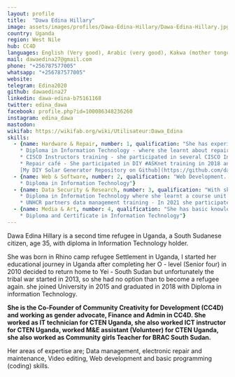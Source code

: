 ```yaml
---
layout: profile
title:  "Dawa Edina Hillary"
image: assets/images/profiles/Dawa-Edina-Hillary/Dawa-Edina-Hillary.jpg
country: Uganda
region: West Nile
hub: CC4D
languages: English (Very good), Arabic (very good), Kakwa (mother tongue, very good), Lugbara (good)
mail: dawaedina27@gmail.com
phone: "+256787577005"
whatsapp: "+256787577005"
website: 
telegram: Edina2020
github: dawaedina27
linkedin: dawa-edina-b75161168
twitter: edina_dawa
facebook: profile.php?id=100086348236260
instagram: edina_dawa
mastodon: 
wikifab: https://wikifab.org/wiki/Utilisateur:Dawa_Edina
skills:
  - {name: Hardware & Repair, number: 1, qualification: "She has experiences repairing electronics, hardware maintenance and managing repair cafés \n \n 
    * Diploma in Information Technology - where she learnt about repairing electronic devices. \n
    * CISCO Instructors training - she participated in several CISCO Instructors trainings - which equipped her with the required knowledge for repairing appliances and networking. \n
    * Repair café - She participated in DIY #ASKnet training in 2018 and online track II #ASKnet training project (Remote Open-Tool collaboration) where she participated in facilitating repair café events in Rhino camp.\n \n
    [My DIY Solar Generator Repository on Github](https://github.com/dawaedina27/DIY-Solar-Generator)"}
  - {name: Web & Software, number: 2, qualification: "Web Development. Programming (Coding) skills using html, C#, C++, Vb.net and basic python skills. Software installation and maintenance. social media skills. \n \n
    * Diploma in Information Technology"}
  - {name: Data Security & Research, number: 3, qualification: "With skills in data collection and analysis, privacy, personal data security and encryption. \n \n 
    * Diploma in Information Technology where she learnt a course unit called Data collection and analysis and it has the required content for data collection. \n
    * UNHCR partners data management training - In 2021 she participated in a UNHCR and Map Uganda led training on Spatial data collection and analysis, Kobo and powerBI which gave her additional knowledge concerning data."}
  - {name: Media & Art, number: 4, qualification: "She has basic knowledge and experiences on Audio and video editing and graphics skills. \n \n
    * Diploma and Certificate in Information Technology"} 
---
```


Dawa Edina Hillary is a second time refugee in Uganda, a South Sudanese citizen, age 35, with diploma in Information Technology holder.

She was born in Rhino camp refugee Settlement in Uganda, I started her educational journey in Uganda after completing her O - level (Senior four) in 2010 decided to return home to Yei - South Sudan but unfortunately the tribal war started in 2013, so
she had no option than to become a refugee again. she joined University in 2015 and graduated in 2018 with Diploma in information Technology.

**She is the Co-Founder of Community Creativity for Development (CC4D) and working as gender advocate, Finance and Admin in CC4D. She worked as IT technician for CTEN Uganda, she also worked ICT instructor for CTEN Uganda, worked M&E assistant (Volunteer) for CTEN Uganda, she also worked as Community girls Teacher for BRAC South Sudan.**

Her areas of expertise are; Data management, electronic repair and maintenance, Video editing, Web development and basic programming (coding) skills.
